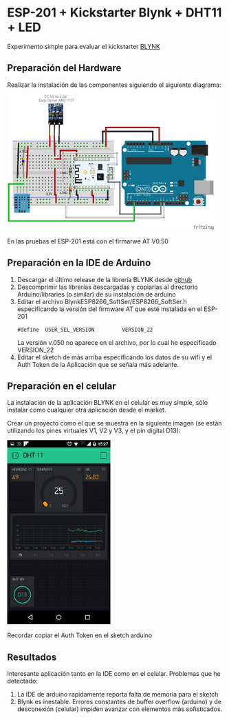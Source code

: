 # ESP-201 + Kickstarter Blynk + DHT11 + LED

Experimento simple para evaluar el kickstarter  [BLYNK](http://www.blynk.cc/)

## Preparación del Hardware

Realizar la instalación de las componentes siguiendo el siguiente diagrama:

![](images/ESP-201.png)

En las pruebas el ESP-201 está con el firmarwe AT V0.50

## Preparación en la IDE de Arduino

1. Descargar el último release de la librería BLYNK desde [github](https://github.com/blynkkk/blynk-library/releases)
2. Descomprimir las librerías descargadas y copiarlas al directorio Arduino/libraries (o similar) de su instalación de arduino
3. Editar el archivo BlynkESP8266_SoftSer/ESP8266_SoftSer.h especificando la versión del firmware AT que esté instalada en el ESP-201
    ```
    #define  USER_SEL_VERSION         VERSION_22
    ```
	La versión v.050 no aparece en el archivo, por lo cual he especificado VERSION_22
4. Editar el sketch de más arriba especificando los datos de su wifi y el Auth Token de la Aplicación que se señala más adelante.

## Preparación en el celular

La instalación de la aplicación BLYNK en el celular es muy simple, sólo instalar como cualquier otra aplicación desde el market.

Crear un proyecto como el que se muestra en la siguiente imagen (se están utilizando los pines virtuales V1, V2 y V3, y el pin digital D13):

![](images/Blynk.png)

Recordar copiar el Auth Token en el sketch arduino


## Resultados

Interesante aplicación tanto en la IDE como en el celular. Problemas que he detectado:

1. La IDE de arduino rapidamente reporta falta de memoria para el sketch
2. Blynk es inestable. Errores constantes de buffer overflow (arduino) y de desconexión (celular) impiden avanzar con elementos más sofisticados.

